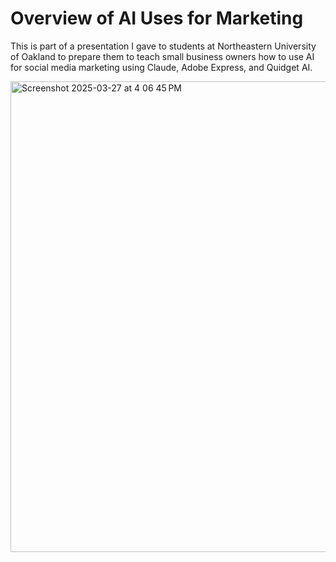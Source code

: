 # Overview of AI Uses for Marketing

This is part of a presentation I gave to students at Northeastern University of Oakland to prepare them to teach small business owners how to use AI for social media marketing using Claude, Adobe Express, and Quidget AI.

<img width="753" alt="Screenshot 2025-03-27 at 4 06 45 PM" src="https://github.com/user-attachments/assets/f60ee151-f547-45cc-bdcb-7759a20339fc" />

